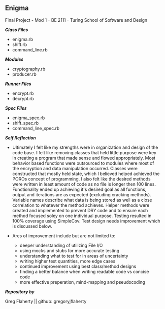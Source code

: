 ## Enigma
Final Project - Mod 1 - BE 2111 - Turing School of Software and Design 

___Class Files___
- enigma.rb      
- shift.rb         
- command_line.rb  

___Modules___
- cryptography.rb      
- producer.rb          

___Runner Files___
- encrypt.rb           
- decrypt.rb          

___Spec Files___
- enigma_spec.rb    
- shift_spec.rb          
- command_line_spec.rb  

___Self Reflection___

- Ultimately I felt like my strengths were in organization and design of the code base. I felt like removing classes that held little purpose were key in creating a program that made sense and flowed appropriately. Most behavior based functions were outsourced to modules where most of the encryption and data manipulation occurred. Classes were constructed that mostly held state, which I believed helped achieved the POROs concept of programming. I also felt like the desired methods were written in least amount of code as no file is longer then 100 lines. Functionality ended up achieving it's desired goal as all functions, output and iterations are as expected (excluding cracking methods). Variable names describe what data is being stored as well as a close correlation to whatever the method achieves. Helper methods were created and implemented to prevent DRY code and to ensure each method focused soley on one individual purpose. Testing resulted in 100% coverage using SimpleCov. Test design needs improvement which is discussed below.   

- Ares of improvement include but are not limited to:
  - deeper understanding of utilizing File I/O 
  - using mocks and stubs for more accurate testing
  - understanding what to test for in areas of uncertainty
  - writing higher test quantities, more edge cases
  - continued improvement using best class/method designs
  - finding a better balance when writing readable code vs concise code
  - more effective preperation, mind-mapping and pseudocoding

___Repository by___

Greg Flaherty || github: gregoryjflaherty
